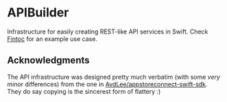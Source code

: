 # APIBuilder

Infrastructure for easily creating REST-like API services in Swift. Check
[Fintoc](https://github.com/sergiocampama/Fintoc) for an example use case.

## Acknowledgments

The API infrastructure was designed pretty much verbatim (with some _very_ minor differences) from the one in
[AvdLee/appstoreconnect-swift-sdk](https://github.com/AvdLee/appstoreconnect-swift-sdk). They do say copying is the 
sincerest form of flattery :) 
